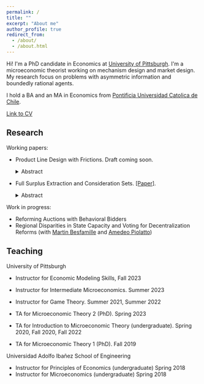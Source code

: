 ```yaml
---
permalink: /
title: ""
excerpt: "About me"
author_profile: true
redirect_from: 
  - /about/
  - /about.html
---
```

Hi! I'm a PhD candidate in Economics at [University of Pittsburgh](https://www.econ.pitt.edu/). I'm a microeconomic theorist working on mechanism design and market design. My research focus on problems with asymmetric information and boundedly rational agents.

I hold a BA and an MA in Economics from [Pontificia Universidad Catolica de Chile](https://economia.uc.cl/). 

[Link to CV](https://nrpastrian.github.io/files/cv.pdf)

## Research
Working papers:
* Product Line Design with Frictions. Draft coming soon. 
  <details>
  <summary>Abstract</summary>
  
  <p>We study a monopolistic screening problem with boundedly rational buyers and a noisy communication technology. In particular, the seller will be able to design a  menu with a finite number of quality-price pairs but the buyers will not be able to observe the full menu. Instead, buyers will have access only to a finite number of samples from the menu of alternatives offered by the seller and then decide which alternative to purchase if any. This procedure give arise to random consideration sets from the perspective of the buyers. We show that if there is a single sample available, the seller will optimally choose to offer a single alternative, while if two samples are available then neither offering a single alternative nor two alternatives is necessarily optimal.</p></details>

* Full Surplus Extraction and Consideration Sets. [[Paper]](https://nrpastrian.github.io/files/full_surplus_extraction_consideration_sets.pdf). 
  <details>
  <summary>Abstract</summary>
  
  <p>We examine the surplus extraction problem in a mechanism design setting with consideration sets. We model consideration sets as the subset of types a particular type considers as possible deviations. Our model is built upon a discrete version of the reduced mechanism design problem in McAfee and Reny (1992), and the partially verifiable types in Green and Laffont (1986) for the modeling of consideration sets. We identify the inverse consideration sets as the key elements to determine whether full surplus extraction is feasible or not, and characterize the conditions that guarantee full surplus extraction to be feasible in this setting. We show that the independence condition identified by Cremer and McLean (1988) remains sufficient for full surplus extraction in our setting but could be relaxed to obtain a more general characterization. Finally, we discuss some applications and limitations of our model.</p></details>


Work in progress:
* Reforming Auctions with Behavioral Bidders
* Regional Disparities in State Capacity and Voting for Decentralization Reforms (with [Martin Besfamille](https://economia.uc.cl/?profesor=martin-besfamille) and [Amedeo Piolatto](https://sites.google.com/site/piolatto/))

## Teaching

University of Pittsburgh
* Instructor for Economic Modeling Skills, Fall 2023
* Instructor for Intermediate Microeconomics. Summer 2023
* Instructor for Game Theory. Summer 2021, Summer 2022

* TA for Microeconomic Theory 2 (PhD). Spring 2023
* TA for Introduction to Microeconomic Theory (undergraduate). Spring 2020, Fall 2020, Fall 2022
* TA for Microeconomic Theory 1 (PhD). Fall 2019

Universidad Adolfo Ibañez School of Engineering

* Instructor for Principles of Economics (undergraduate) Spring 2018
* Instructor for Microeconomics (undergraduate) Spring 2018


